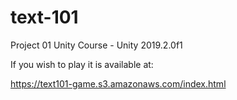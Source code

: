 # text-101
Project 01 Unity Course - Unity 2019.2.0f1

If you wish to play it is available at:

https://text101-game.s3.amazonaws.com/index.html
